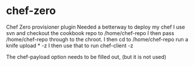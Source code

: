 chef-zero
=========

Chef Zero provisioner plugin
Needed a betterway to deploy my chef
I use svn and checkout the cookbook repo to /home/chef-repo
I then pass /home/chef-repo through to the chroot.
I then cd to /home/chef-repo run a knife upload * -z
I then use that to run chef-client -z

The chef-payload option needs to be filled out, (but it is not used)
